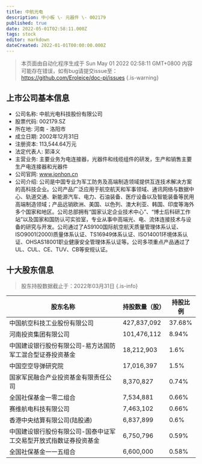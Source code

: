 ```yaml
---
title: 中航光电
description: 中小板 \- 元器件 \- 002179
published: true
date: 2022-05-01T02:58:11.000Z
tags: stock
editor: markdown
dateCreated: 2022-01-01T00:00:00.000Z
---
```


> 本页面由自动化程序生成于 Sun May 01 2022 02:58:11 GMT+0800
> 内容可能存在错误，如有bug请提交issue至：https://github.com/Eroleice/doc-pi/issues
{.is-warning}

## 上市公司基本信息
- 公司名称: 中航光电科技股份有限公司
- 股票代码: 002179.SZ
- 所在地: 河南 - 洛阳市
- 成立日期: 2002年12月31日
- 注册资本: 113,544.64万元
- 法定代表人: 郭泽义
- 主营业务: 主要业务为电连接器，光器件和线缆组件的研发，生产和销售主要生产电连接器和光器件
- 公司官网: www.jonhon.cn
- 公司介绍: 公司是中国专业为军工防务及高端制造领域提供互连技术解决方案的高科技企业。公司产品广泛应用于航空航天和军事领域、通讯网络与数据中心、轨道交通、新能源汽车、电力、石油装备、医疗设备以及智能装备等民用高端制造领域；产品远销欧洲、美国、以色列、澳大利亚、韩国、印度等海外多个国家和地区。公司总部拥有“国家认定企业技术中心”、“博士后科研工作站”以及国家和国防认可实验室，专业从事中高端光、电、流体连接技术与设备的研究与开发。公司通过了AS9100国际航空航天质量管理体系认证、ISO9001(2000)质量体系认证、TS16949体系认证、ISO14001环境体系认证、OHSAS18001职业健康安全管理体系认证等。公司多项重点产品通过了UL、CUL、CE、TUV、CB等安规认证。


## 十大股东信息
> 股东持股数据截止于：2022年03月31日
{.is-info}

| 股东名称 | 持股数量（股） | 持股比例 |
| --- | --- | --- |
| 中国航空科技工业股份有限公司 | 427,837,092 | 37.68% |
| 河南投资集团有限公司 | 101,476,112 | 8.94% |
| 中国建设银行股份有限公司-易方达国防军工混合型证券投资基金 | 18,212,903 | 1.6% |
| 中国空空导弹研究院 | 17,016,397 | 1.5% |
| 国家军民融合产业投资基金有限责任公司 | 8,370,827 | 0.74% |
| 全国社保基金一零二组合 | 7,534,881 | 0.66% |
| 赛维航电科技有限公司 | 7,463,102 | 0.66% |
| 香港中央结算有限公司(陆股通) | 6,837,899 | 0.6% |
| 中国建设银行股份有限公司-国泰中证军工交易型开放式指数证券投资基金 | 6,750,796 | 0.59% |
| 全国社保基金一一五组合 | 6,600,000 | 0.58% |




